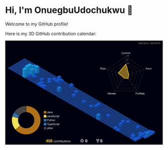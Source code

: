 <!--## Hi there 👋

<!--
**OnuegbuUdochukwu/OnuegbuUdochukwu** is a ✨ _special_ ✨ repository because its `README.md` (this file) appears on your GitHub profile.

Here are some ideas to get you started:

- 🔭 I’m currently working on ...
- 🌱 I’m currently learning ...
- 👯 I’m looking to collaborate on ...
- 🤔 I’m looking for help with ...
- 💬 Ask me about ...
- 📫 How to reach me: ...
- 😄 Pronouns: ...
- ⚡ Fun fact: ...
-->
# Hi, I'm OnuegbuUdochukwu 👋

Welcome to my GitHub profile!

Here is my 3D GitHub contribution calendar:
<!--
![3D Green Animated Calendar](https://github.com/OnuegbuUdochukwu/OnuegbuUdochukwu/raw/main/profile-3d-contrib/profile-green-animate.svg)

![3D Season Animated Calendar](https://github.com/OnuegbuUdochukwu/OnuegbuUdochukwu/raw/main/profile-3d-contrib/profile-season-animate.svg)
-->
![3D Night View](https://github.com/OnuegbuUdochukwu/OnuegbuUdochukwu/raw/main/profile-3d-contrib/profile-night-view.svg)
